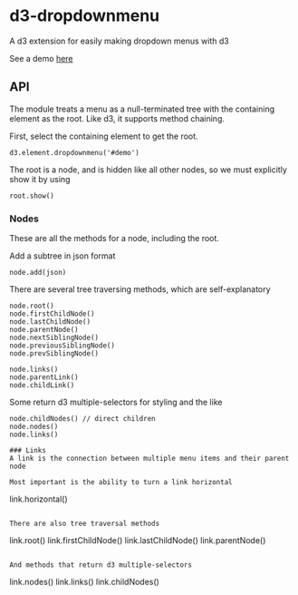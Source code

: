 # d3-dropdownmenu

A d3 extension for easily making dropdown menus with d3

See a demo [here](bl.ocks.org/tomkelly000/6110163)

## API

The module treats a menu as a null-terminated tree with the containing element as the root.  Like d3, it supports method chaining.

First, select the containing element to get the root.
```
d3.element.dropdownmenu('#demo')
```

The root is a node, and is hidden like all other nodes, so we must explicitly show it by using
```
root.show()
```

### Nodes
These are all the methods for a node, including the root.

Add a subtree in json format
```
node.add(json)
```

There are several tree traversing methods, which are self-explanatory
```
node.root()
node.firstChildNode()
node.lastChildNode()
node.parentNode()
node.nextSiblingNode()
node.previousSiblingNode()
node.prevSiblingNode()

node.links()
node.parentLink()
node.childLink()
```
Some return d3 multiple-selectors for styling and the like
```
node.childNodes() // direct children
node.nodes()
node.links()

### Links
A link is the connection between multiple menu items and their parent node

Most important is the ability to turn a link horizontal
```
link.horizontal()
```

There are also tree traversal methods
```
link.root()
link.firstChildNode()
link.lastChildNode()
link.parentNode()
```

And methods that return d3 multiple-selectors
```
link.nodes()
link.links()
link.childNodes()
```